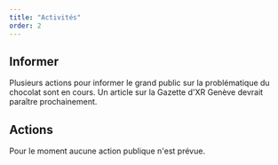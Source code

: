 ```yaml
---
title: "Activités"
order: 2
---
```

## Informer
Plusieurs actions pour informer le grand public sur la problématique du chocolat sont en cours. 
Un article sur la Gazette d'XR Genève devrait paraître prochainement.

## Actions
Pour le moment aucune action publique n'est prévue. 